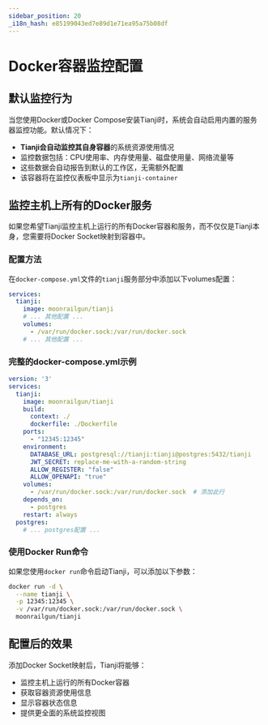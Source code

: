 ```yaml
---
sidebar_position: 20
_i18n_hash: e85199043ed7e89d1e71ea95a75b08df
---
```

# Docker容器监控配置

## 默认监控行为

当您使用Docker或Docker Compose安装Tianji时，系统会自动启用内置的服务器监控功能。默认情况下：

- **Tianji会自动监控其自身容器**的系统资源使用情况
- 监控数据包括：CPU使用率、内存使用量、磁盘使用量、网络流量等
- 这些数据会自动报告到默认的工作区，无需额外配置
- 该容器将在监控仪表板中显示为`tianji-container`

## 监控主机上所有的Docker服务

如果您希望Tianji监控主机上运行的所有Docker容器和服务，而不仅仅是Tianji本身，您需要将Docker Socket映射到容器中。

### 配置方法

在`docker-compose.yml`文件的`tianji`服务部分中添加以下volumes配置：

```yaml
services:
  tianji:
    image: moonrailgun/tianji
    # ... 其他配置 ...
    volumes:
      - /var/run/docker.sock:/var/run/docker.sock
    # ... 其他配置 ...
```

### 完整的docker-compose.yml示例

```yaml
version: '3'
services:
  tianji:
    image: moonrailgun/tianji
    build:
      context: ./
      dockerfile: ./Dockerfile
    ports:
      - "12345:12345"
    environment:
      DATABASE_URL: postgresql://tianji:tianji@postgres:5432/tianji
      JWT_SECRET: replace-me-with-a-random-string
      ALLOW_REGISTER: "false"
      ALLOW_OPENAPI: "true"
    volumes:
      - /var/run/docker.sock:/var/run/docker.sock  # 添加此行
    depends_on:
      - postgres
    restart: always
  postgres:
    # ... postgres配置 ...
```

### 使用Docker Run命令

如果您使用`docker run`命令启动Tianji，可以添加以下参数：

```bash
docker run -d \
  --name tianji \
  -p 12345:12345 \
  -v /var/run/docker.sock:/var/run/docker.sock \
  moonrailgun/tianji
```

## 配置后的效果

添加Docker Socket映射后，Tianji将能够：

- 监控主机上运行的所有Docker容器
- 获取容器资源使用信息
- 显示容器状态信息
- 提供更全面的系统监控视图
